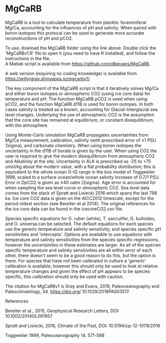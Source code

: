 # MgCaRB
MgCaRB is a tool to calculate temperature from planktic foraminiferal Mg/Ca, accounting for the influences of pH and salinity. When paired with boron isotopes this protocal can be used to generate more accurate reconstructions of pH and pCO2.

To use, dowload the MgCaRB folder using the link above. Double click the 'MgCaRBv1.R' file to open it (you need to have R installed), and follow the instructions in the file.  
A Matlab script is available from https://github.com/dbjevans/MgCaRB.

A web version (requiring no coding knowledge) is available from https://willyrgray.shinyapps.io/mgcarbv1/.

The key component of the MgCaRB script is that it iteratively solves Mg/Ca and either boron isotopes or atmospheric CO2 (using ice core data) for temperature and pH. 
The function MgCaRB.pCO2 is used when using pCO2, and the function MgCaRB.d11B is used for boron isotopes. 
In both cases salinity is treated as a known, accounting for Glacial-Interglacial sea level changes. 
Underlying the use of atmospheric CO2 is the assumption that the core site has remained at equilibrium, or constant disequilibrium, with the atmosphere. 

Using Monte-Carlo simulation MgCaRB propagates uncertainties from Mg/Ca measurement, calibration, salinity (with prescribed error of ±1 PSU 2sigma), and carbonate chemistry. 
When using boron isotopes the uncertainty in the d11B of borate is given by the user. 
When using CO2 the user is required to give the modern disequilibrium from atmospheric CO2 and Alkalinity at the site. 
Uncertainty in ALK is prescribed as -25 to +75 umol/kg about the modern value, with a flat probability distribution; 
this is equivalent to the whole ocean G-IG range in the box model of Toggweiler 1999, scaled to a surface ocean/whole ocean salinity increase of 0.7/1 PSU. 
Error in DpCO2 is given as ±40 uatm (2sigma). 
Age error is accounted for when sampling the sea level curve or atmospheric CO2. 
Sea level data comes from the stack of Spratt and Lisiecki 2016 which spans the last 798 ka. 
Ice core CO2 data is given on the AICC2012 timescale, except for the period oldest section (see Bereiter et al 2014). 
The original references for the ice core data can be found in the icecoreCO2.csv file.  

Species specific equations for G. ruber (white), T. sacculifer, G. bulloides, and O. universa can be selected. 
The default equations for each species use the generic temperature and salinity sensitivity, and species specific pH sensitivities and 'intercepts'. 
Options are available to use equations with temperature and salinity sensitivities from the species specific regressions, however the uncertainties in these estimates are larger. 
As all of the species specific temperature and salinity sensitivities are all within error of each other, there doesn't seem to be a good reason to do this, but the option is there. 
For species that have not been calibrated in culture a 'generic' calibration is available; 
however this should only be used to look at relative temperature changes and given the effect of pH appears to be species specific, this calibration should only be used with caution.  

The citation for MgCaRBv1 is Gray and Evans, 2019, Paleoceanography and Paleoclimatology, 34. https://doi.org/ 10.1029/2018PA003517.

References

Bereiter et al., 2015, Geophysical Research Letters, DOI: 10.1002/2014GL061957

Spratt and Lisiecki, 2016, Climate of the Past, DOI: 10.5194/cp-12-1079/2016

Toggweiler 1999, Paleoceanography 14, 571-588 
